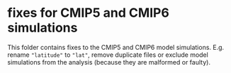 # fixes for CMIP5 and CMIP6 simulations

This folder contains fixes to the CMIP5 and CMIP6 model simulations. E.g. rename `"latitude"` to `"lat"`,
remove duplicate files or exclude model simulations from the analysis (because they are malformed
or faulty).
